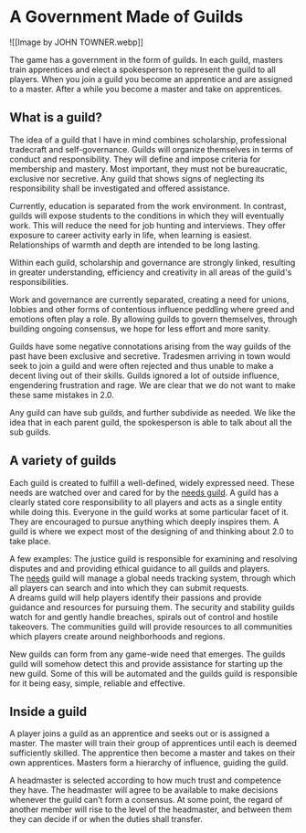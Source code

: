 # A Government Made of Guilds

![[Image by JOHN TOWNER.webp]]  

The game has a government in the form of guilds. In each guild, masters train apprentices and elect a spokesperson to represent the guild to all players. When you join a guild you become an apprentice and are assigned to a master. After a while you become a master and take on apprentices.

## What is a guild?

The idea of a guild that I have in mind combines scholarship, professional tradecraft and self-governance. Guilds will organize themselves in terms of conduct and responsibility. They will define and impose criteria for membership and mastery. Most important, they must not be bureaucratic, exclusive nor secretive. Any guild that shows signs of neglecting its responsibility shall be investigated and offered assistance.

Currently, education is separated from the work environment. In contrast, guilds will expose students to the conditions in which they will eventually work. This will reduce the need for job hunting and interviews. They offer exposure to career activity early in life, when learning is easiest. Relationships of warmth and depth are intended to be long lasting.

Within each guild, scholarship and governance are strongly linked, resulting in greater understanding, efficiency and creativity in all areas of the guild's responsibilities.

Work and governance are currently separated, creating a need for unions, lobbies and other forms of contentious influence peddling where greed and emotions often play a role. By allowing guilds to govern themselves, through building ongoing consensus, we hope for less effort and more sanity.

Guilds have some negative connotations arising from the way guilds of the past have been exclusive and secretive. Tradesmen arriving in town would seek to join a guild and were often rejected and thus unable to make a decent living out of their skills. Guilds ignored a lot of outside influence, engendering frustration and rage. We are clear that we do not want to make these same mistakes in 2.0.

Any guild can have sub guilds, and further subdivide as needed. We like the idea that in each parent guild, the spokesperson is able to talk about all the sub guilds.

## A variety of guilds

Each guild is created to fulfill a well-defined, widely expressed need. These needs are watched over and cared for by the [needs guild](https://www.game.civilization2.org/needs). A guild has a clearly stated core responsibility to all players and acts as a single entity while doing this. Everyone in the guild works at some particular facet of it. They are encouraged to pursue anything which deeply inspires them. A guild is where we expect most of the designing of and thinking about 2.0 to take place.

A few examples: The justice guild is responsible for examining and resolving disputes and and providing ethical guidance to all guilds and players. The [needs](https://www.game.civilization2.org/needs) guild will manage a global needs tracking system, through which all players can search and into which they can submit requests. A dreams guild will help players identify their passions and provide guidance and resources for pursuing them. The security and stability guilds watch for and gently handle breaches, spirals out of control and hostile takeovers. The communities guild will provide resources to all communities which players create around neighborhoods and regions.

New guilds can form from any game-wide need that emerges. The guilds guild will somehow detect this and provide assistance for starting up the new guild. Some of this will be automated and the guilds guild is responsible for it being easy, simple, reliable and effective.

## Inside a guild

A player joins a guild as an apprentice and seeks out or is assigned a master. The master will train their group of apprentices until each is deemed sufficiently skilled. The apprentice then become a master and takes on their own apprentices. Masters form a hierarchy of influence, guiding the guild.

A headmaster is selected according to how much trust and competence they have. The headmaster will agree to be available to make decisions whenever the guild can't form a consensus. At some point, the regard of another member will rise to the level of the headmaster, and between them they can decide if or when the duties shall transfer.